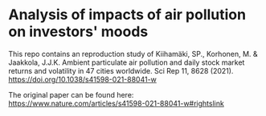 # Analysis of impacts of air pollution on investors' moods
This repo contains an reproduction study of Kiihamäki, SP., Korhonen, M. & Jaakkola, J.J.K. Ambient particulate air pollution and daily stock market returns and volatility in 47 cities worldwide. Sci Rep 11, 8628 (2021). https://doi.org/10.1038/s41598-021-88041-w

The original paper can be found here: https://www.nature.com/articles/s41598-021-88041-w#rightslink